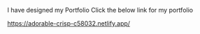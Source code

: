 I have designed my Portfolio
Click the below link for my portfolio

https://adorable-crisp-c58032.netlify.app/
